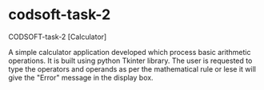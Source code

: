 # codsoft-task-2
CODSOFT-task-2  [Calculator]

A simple calculator application developed which process basic arithmetic operations. It is built using python Tkinter library. The user is requested to type the operators and operands as per the mathematical rule or lese it will give the "Error" message in the display box.
